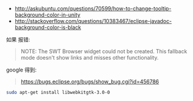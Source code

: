 - http://askubuntu.com/questions/70599/how-to-change-tooltip-background-color-in-unity
- http://stackoverflow.com/questions/10383467/eclipse-javadoc-background-color-is-black

如果 报错:  
> NOTE: The SWT Browser widget could not be created. This fallback mode doesn't show links and misses other functionality.

google 得到:  
> https://bugs.eclipse.org/bugs/show_bug.cgi?id=456786

``` bash
sudo apt-get install libwebkitgtk-3.0-0
```
